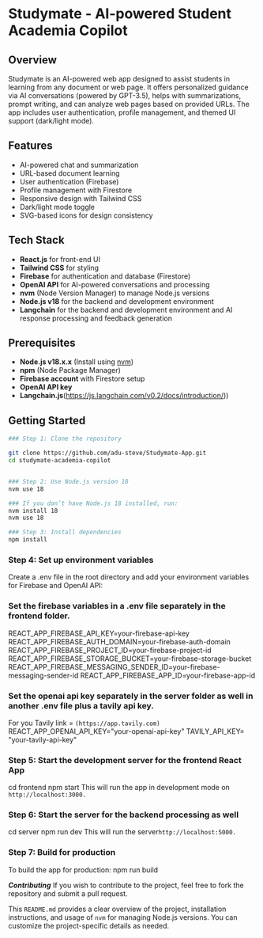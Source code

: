 # Studymate - AI-powered Student Academia Copilot

## Overview

Studymate is an AI-powered web app designed to assist students in learning from any document or web page. It offers personalized guidance via AI conversations (powered by GPT-3.5), helps with summarizations, prompt writing, and can analyze web pages based on provided URLs. The app includes user authentication, profile management, and themed UI support (dark/light mode).

## Features

- AI-powered chat and summarization
- URL-based document learning
- User authentication (Firebase)
- Profile management with Firestore
- Responsive design with Tailwind CSS
- Dark/light mode toggle
- SVG-based icons for design consistency

## Tech Stack

- **React.js** for front-end UI
- **Tailwind CSS** for styling
- **Firebase** for authentication and database (Firestore)
- **OpenAI API** for AI-powered conversations and processing
- **nvm** (Node Version Manager) to manage Node.js versions
- **Node.js v18** for the backend and development environment
- **Langchain** for the backend and development environment and AI response processing and feedback generation

## Prerequisites

- **Node.js v18.x.x** (Install using [nvm](https://github.com/nvm-sh/nvm))
- **npm** (Node Package Manager)
- **Firebase account** with Firestore setup
- **OpenAI API key**
- **Langchain.js**(https://js.langchain.com/v0.2/docs/introduction/))

## Getting Started

```bash
### Step 1: Clone the repository

git clone https://github.com/adu-steve/Studymate-App.git
cd studymate-academia-copilot


### Step 2: Use Node.js version 18
nvm use 18

### If you don’t have Node.js 18 installed, run:
nvm install 18
nvm use 18

### Step 3: Install dependencies
npm install

```

### Step 4: Set up environment variables

Create a .env file in the root directory and add your environment variables for Firebase and OpenAI API:

### Set the firebase variables in a .env file separately in the frontend folder.

REACT_APP_FIREBASE_API_KEY=your-firebase-api-key
REACT_APP_FIREBASE_AUTH_DOMAIN=your-firebase-auth-domain
REACT_APP_FIREBASE_PROJECT_ID=your-firebase-project-id
REACT_APP_FIREBASE_STORAGE_BUCKET=your-firebase-storage-bucket
REACT_APP_FIREBASE_MESSAGING_SENDER_ID=your-firebase-messaging-sender-id
REACT_APP_FIREBASE_APP_ID=your-firebase-app-id

### Set the openai api key separately in the server folder as well in another .env file plus a tavily api key.

For you Tavily link = `(https://app.tavily.com)`
REACT_APP_OPENAI_API_KEY="your-openai-api-key"
TAVILY_API_KEY= "your-tavily-api-key"

### Step 5: Start the development server for the frontend React App

cd frontend
npm start
This will run the app in development mode on `http://localhost:3000.`

### Step 6: Start the server for the backend processing as well

cd server
npm run dev
This will run the server`http://localhost:5000.`

### Step 7: Build for production

To build the app for production:
npm run build

**_Contributing_**
If you wish to contribute to the project, feel free to fork the repository and submit a pull request.

This `README.md` provides a clear overview of the project, installation instructions, and usage of `nvm` for managing Node.js versions. You can customize the project-specific details as needed.
